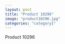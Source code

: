 ```yaml
---
layout: post
title: "Product 10296"
image: "product10296.jpg"
categories: "category1"
---
```

Product 10296
